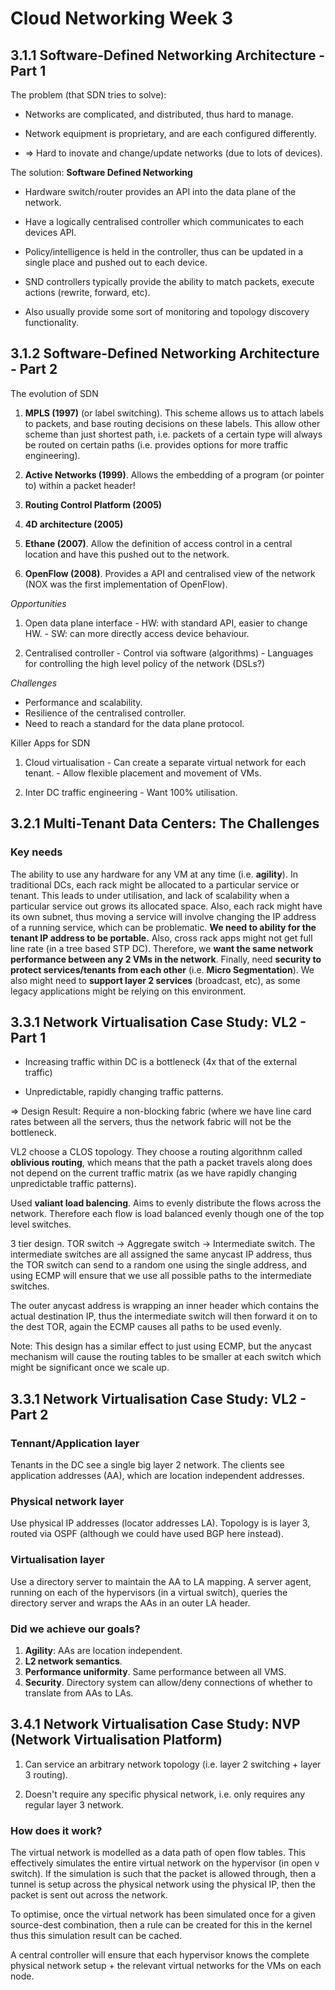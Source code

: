 # Cloud Networking Week 3

## 3.1.1 Software-Defined Networking Architecture - Part 1

The problem (that SDN tries to solve):

- Networks are complicated, and distributed, thus hard to manage.

- Network equipment is proprietary, and are each configured differently.

- => Hard to inovate and change/update networks (due to lots of devices).

The solution: **Software Defined Networking**

- Hardware switch/router provides an API into the data plane of the network.

- Have a logically centralised controller which communicates to each devices API.

- Policy/intelligence is held in the controller, thus can be updated in a single place 
  and pushed out to each device.

- SND controllers typically provide the ability to match packets, execute actions (rewrite, forward, etc).

- Also usually provide some sort of monitoring and topology discovery functionality.

## 3.1.2 Software-Defined Networking Architecture - Part 2

The evolution of SDN

  1. **MPLS (1997)** (or label switching). This scheme allows us to attach labels to packets,
  and base routing decisions on these labels. This allow other scheme than just shortest path,
  i.e. packets of a certain type will always be routed on certain paths (i.e. provides options
  for more traffic engineering).

  2. **Active Networks (1999)**. Allows the embedding of a program (or pointer to) 
  within a packet header! 

  3. **Routing Control Platform (2005)**

  4. **4D architecture (2005)**

  5. **Ethane (2007)**. Allow the definition of access control in a central location
  and have this pushed out to the network.

  6. **OpenFlow (2008)**. Provides a API and centralised view of the network
  (NOX was the first implementation of OpenFlow).

*Opportunities*

  1. Open data plane interface
    - HW: with standard API, easier to change HW.
    - SW: can more directly access device behaviour.

  2. Centralised controller
    - Control via software (algorithms)
    - Languages for controlling the high level policy of the network (DSLs?)

*Challenges*

- Performance and scalability.
- Resilience of the centralised controller.
- Need to reach a standard for the data plane protocol.

Killer Apps for SDN

  1. Cloud virtualisation
    - Can create a separate virtual network for each tenant.
    - Allow flexible placement and movement of VMs.

  2. Inter DC traffic engineering
    - Want 100% utilisation.

## 3.2.1 Multi-Tenant Data Centers: The Challenges

### Key needs

The ability to use any hardware for any VM at any time (i.e. **agility**). In
traditional DCs, each rack might be allocated to a particular service or
tenant. This leads to under utilisation, and lack of scalability when a
particular service out grows its allocated space.  Also, each rack might have
its own subnet, thus moving a service will involve changing the IP address of a
running service, which can be problematic. **We need to ability for the tenant
IP address to be portable.** Also, cross rack apps might not get full line rate
(in a tree based STP DC).  Therefore, we **want the same network performance
between any 2 VMs in the network**.  Finally, need **security to protect
services/tenants from each other** (i.e. **Micro Segmentation**). We also might
need to **support layer 2 services** (broadcast, etc), as some legacy
applications might be relying on this environment.

## 3.3.1 Network Virtualisation Case Study: VL2 - Part 1

- Increasing traffic within DC is a bottleneck (4x that of the external traffic)

- Unpredictable, rapidly changing traffic patterns.

=> Design Result: Require a non-blocking fabric (where we have line card rates
between all the servers, thus the network fabric will not be the bottleneck.

VL2 choose a CLOS topology. They choose a routing algorithnm called 
**oblivious routing**, which means that the path a packet travels along
does not depend on the current traffic matrix (as we have rapidly changing 
unpredictable traffic patterns).

Used **valiant load balencing**. Aims to evenly distribute the flows across 
the network. Therefore each flow is load balanced evenly though one of the 
top level switches.

3 tier design. TOR switch -> Aggregate switch -> Intermediate switch.
The intermediate switches are all assigned the same anycast IP address, thus
the TOR switch can send to a random one using the single address, and using ECMP
will ensure that we use all possible paths to the intermediate switches.

The outer anycast address is wrapping an inner header which contains the 
actual destination IP, thus the intermediate switch will then forward it on to the 
dest TOR, again the ECMP causes all paths to be used evenly.

Note: This design has a similar effect to just using ECMP, but the 
anycast mechanism will cause the routing tables to be smaller at 
each switch which might be significant once we scale up.

## 3.3.1 Network Virtualisation Case Study: VL2 - Part 2

### Tennant/Application layer

Tenants in the DC see a single big layer 2 network. The clients 
see application addresses (AA), which are location independent addresses.

### Physical network layer

Use physical IP addresses (locator addresses LA).  Topology is is layer 3,
routed via OSPF (although we could have used BGP here instead).

### Virtualisation layer

Use a directory server to maintain the AA to LA mapping. A server agent,
running on each of the hypervisors (in a virtual switch), queries the directory
server and wraps the AAs in an outer LA header.

### Did we achieve our goals?

1. **Agility**: AAs are location independent.
2. **L2 network semantics**.
3. **Performance uniformity**. Same performance between all VMS. 
4. **Security**. Directory system can allow/deny connections of whether 
   to translate from AAs to LAs.

## 3.4.1 Network Virtualisation Case Study: NVP (Network Virtualisation Platform)

1. Can service an arbitrary network topology (i.e. layer 2 switching + layer 3
routing). 

2. Doesn't require any specific physical network, i.e. only requires any regular
layer 3 network.

### How does it work?

The virtual network is modelled as a data path of open flow tables. This
effectively simulates the entire virtual network on the hypervisor (in open v
switch). If the simulation is such that the packet is allowed through, then a
tunnel is setup across the physical network using the physical IP, then the
packet is sent out across the network.

To optimise, once the virtual network has been simulated once for a given
source-dest combination, then a rule can be created for this in the kernel thus
this simulation result can be cached. 

A central controller will ensure that each hypervisor knows the complete
physical network setup + the relevant virtual networks for the VMs on each
node.
